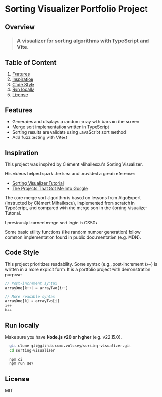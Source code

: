 # Sorting Visualizer Portfolio Project

## Overview

> ### A visualizer for sorting algorithms with TypeScript and Vite.

## Table of Content

1. [Features](#features)
2. [Inspiration](#inspiration)
3. [Code Style](#code-style)
4. [Run locally](#run-locally)
5. [License](#license)

## Features

- Generates and displays a random array with bars on the screen
- Merge sort implementation written in TypeScript
- Sorting results are validate using JavaScript sort method
- Add fuzz testing with Vitest

## Inspiration

This project was inspired by Clément Mihailescu's Sorting Visualizer.

His videos helped spark the idea and provided a great reference:

- [Sorting Visualizer Tutorial](https://www.youtube.com/watch?v=pFXYym4Wbkc)
- [The Projects That Got Me Into Google](https://www.youtube.com/watch?v=n4t_-NjY_Sg)

The core merge sort algorithm is based on lessons from AlgoExpert
(instructed by Clément Mihailescu), implemented from scratch in TypeScript, and compared with the merge sort in the Sorting Visualizer Tutorial.

I previously learned merge sort logic in CS50x.

Some basic utility functions (like random number generation) follow common implementation found in public documentation (e.g. MDN).

## Code Style

This project prioritizes readability. Some syntax (e.g., post-increment `k++`) is written in a more explicit form. It is a portfolio project with demonstration purpose.

```js
// Post-increment syntax
arrayOne[k++] = arrayTwo[i++]

// More readable syntax
arrayOne[k] = arrayTwo[i]
i++
k++
```

## Run locally

Make sure you have **Node.js v20 or higher** (e.g. v22.15.0).

```bash
  git clone git@github.com:zvolcsey/sorting-visualizer.git
  cd sorting-visualizer

  npm ci
  npm run dev
```

## License

MIT
